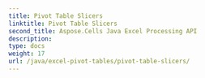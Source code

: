 ```yaml
---
title: Pivot Table Slicers
linktitle: Pivot Table Slicers
second_title: Aspose.Cells Java Excel Processing API
description: 
type: docs
weight: 17
url: /java/excel-pivot-tables/pivot-table-slicers/
---
```


